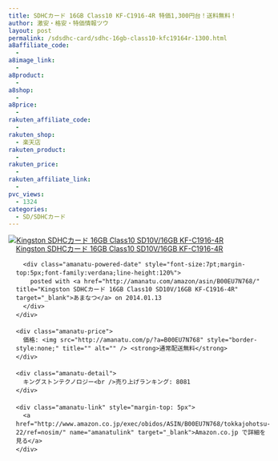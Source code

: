 ```yaml
---
title: SDHCカード 16GB Class10 KF-C1916-4R 特価1,300円台！送料無料！
author: 激安・格安・特価情報ツウ
layout: post
permalink: /sdsdhc-card/sdhc-16gb-class10-kfc19164r-1300.html
a8affiliate_code:
  - 
a8image_link:
  - 
a8product:
  - 
a8shop:
  - 
a8price:
  - 
rakuten_affiliate_code:
  - 
rakuten_shop:
  - 楽天店
rakuten_product:
  - 
rakuten_price:
  - 
rakuten_affiliate_link:
  - 
pvc_views:
  - 1324
categories:
  - SD/SDHCカード
---
```

<div class="amanatu-box" style="margin-bottom:0px;">
  <div class="amanatu-image" style="float:left;">
    <a href="http://www.amazon.co.jp/exec/obidos/ASIN/B00EU7N768/tokkajohotsu-22/ref=nosim/" name="amanatulink" target="_blank"><img src="http://i0.wp.com/ecx.images-amazon.com/images/I/41qn45uxVtL._SL160_.jpg?w=546" alt="Kingston SDHCカード 16GB Class10 SD10V/16GB KF-C1916-4R" style="border: none;" data-recalc-dims="1" /></a>
  </div>
  
  <div class="amanatu-info" style="float:left;margin-left:15px;line-height:120%">
    <div class="amanatu-name" style="margin-bottom:10px;line-height:120%">
      <a href="http://www.amazon.co.jp/exec/obidos/ASIN/B00EU7N768/tokkajohotsu-22/ref=nosim/" name="amanatulink" target="_blank">Kingston SDHCカード 16GB Class10 SD10V/16GB KF-C1916-4R</a> 
      
      <div class="amanatu-powered-date" style="font-size:7pt;margin-top:5px;font-family:verdana;line-height:120%">
        posted with <a href="http://amanatu.com/amazon/asin/B00EU7N768/" title="Kingston SDHCカード 16GB Class10 SD10V/16GB KF-C1916-4R" target="_blank">あまなつ</a> on 2014.01.13
      </div>
    </div>
    
    <div class="amanatu-price">
      価格: <img src="http://amanatu.com/p/?a=B00EU7N768" style="border-style:none;" title="" alt="" /> <strong>通常配送無料</strong>
    </div>
    
    <div class="amanatu-detail">
      キングストンテクノロジー<br />売り上げランキング: 8081
    </div>
    
    <div class="amanatu-link" style="margin-top: 5px">
      <a href="http://www.amazon.co.jp/exec/obidos/ASIN/B00EU7N768/tokkajohotsu-22/ref=nosim/" name="amanatulink" target="_blank">Amazon.co.jp で詳細を見る</a>
    </div>
  </div>
  
  <div class="amanatu-footer" style="clear: left">
  </div>
</div>